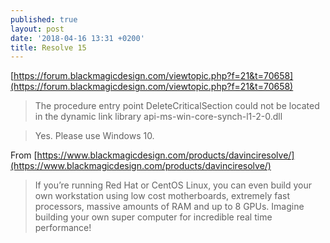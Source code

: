```yaml
---
published: true
layout: post
date: '2018-04-16 13:31 +0200'
title: Resolve 15
---
```

[https://forum.blackmagicdesign.com/viewtopic.php?f=21&t=70658](https://forum.blackmagicdesign.com/viewtopic.php?f=21&t=70658)

> The procedure entry point DeleteCriticalSection could not be located in the dynamic link library api-ms-win-core-synch-l1-2-0.dll

> Yes. Please use Windows 10.

From [https://www.blackmagicdesign.com/products/davinciresolve/](https://www.blackmagicdesign.com/products/davinciresolve/)

> If you’re running Red Hat or CentOS Linux, you can even build your own workstation using low cost motherboards, extremely fast processors, massive amounts of RAM and up to 8 GPUs. Imagine building your own super computer for incredible real time performance!
